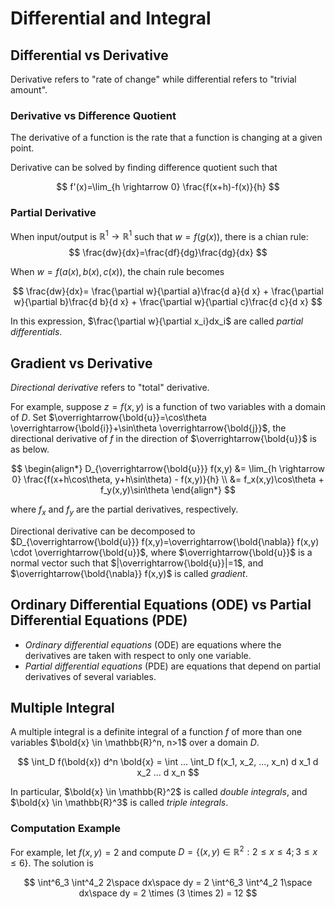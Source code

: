 # Differential and Integral

## Differential vs Derivative

Derivative refers to "rate of change" while differential refers to "trivial amount".

### Derivative vs Difference Quotient

The derivative of a function is the rate that a function is changing at a given point.

Derivative can be solved by finding difference quotient such that

$$
f'(x)=\lim_{h \rightarrow 0} \frac{f(x+h)-f(x)}{h}
$$

### Partial Derivative

When input/output is $\mathbb{R}^1 \rightarrow \mathbb{R}^1$ such that $w=f\big(g(x)\big)$, there is a chian rule:
$$
\frac{dw}{dx}=\frac{df}{dg}\frac{dg}{dx}
$$

When $w=f\big(a(x),b(x),c(x)\big)$, the chain rule becomes

$$
\frac{dw}{dx}=
\frac{\partial w}{\partial a}\frac{d a}{d x} +
\frac{\partial w}{\partial b}\frac{d b}{d x} +
\frac{\partial w}{\partial c}\frac{d c}{d x}
$$

In this expression, $\frac{\partial w}{\partial x_i}dx_i$ are called *partial differentials*.

## Gradient vs Derivative

*Directional derivative* refers to "total" derivative.

For example, suppose $z=f(x,y)$ is a function of two variables with a domain of $D$. Set $\overrightarrow{\bold{u}}=\cos\theta \overrightarrow{\bold{i}}+\sin\theta \overrightarrow{\bold{j}}$, the directional derivative of $f$ in the direction of $\overrightarrow{\bold{u}}$ is as below.

$$
\begin{align*}
D_{\overrightarrow{\bold{u}}} f(x,y) &=
\lim_{h \rightarrow 0} \frac{f(x+h\cos\theta, y+h\sin\theta) - f(x,y)}{h}
\\ &=
f_x(x,y)\cos\theta + f_y(x,y)\sin\theta
\end{align*}
$$

where $f_x$ and $f_y$ are the partial derivatives, respectively.

Directional derivative can be decomposed to
$D_{\overrightarrow{\bold{u}}} f(x,y)=\overrightarrow{\bold{\nabla}} f(x,y) \cdot \overrightarrow{\bold{u}}$, where $\overrightarrow{\bold{u}}$ is a normal vector such that $|\overrightarrow{\bold{u}}|=1$, and $\overrightarrow{\bold{\nabla}} f(x,y)$ is called *gradient*.

## Ordinary Differential Equations (ODE) vs Partial Differential Equations (PDE)

* *Ordinary differential equations* (ODE) are equations where the derivatives are taken with respect to only one variable.
* *Partial differential equations* (PDE) are equations that depend on partial derivatives of several variables.

## Multiple Integral

A multiple integral is a definite integral of a function $f$ of more than one variables $\bold{x} \in \mathbb{R}^n, n>1$ over a domain $D$.

$$
\int_D f(\bold{x}) d^n \bold{x} =
\int ... \int_D f(x_1, x_2, ..., x_n) d x_1 d x_2 ... d x_n
$$

In particular, $\bold{x} \in \mathbb{R}^2$ is called *double integrals*, and $\bold{x} \in \mathbb{R}^3$ is called *triple integrals*.

### Computation Example

For example, let $f(x,y)=2$ and compute $D=\{ (x,y) \in \mathbb{R}^2: 2 \le x \le 4; 3 \le x \le 6 \}$.
The solution is

$$
\int^6_3 \int^4_2 2\space dx\space dy =
2 \int^6_3 \int^4_2 1\space dx\space dy =
2 \times (3 \times 2) =
12
$$